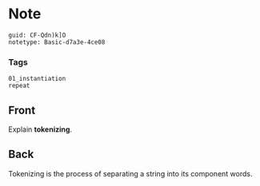 # Note
```
guid: CF-Qdn)k]O
notetype: Basic-d7a3e-4ce08
```

### Tags
```
01_instantiation
repeat
```

## Front
Explain <b>tokenizing</b>.

## Back
Tokenizing is the process of separating a string into its component words.
